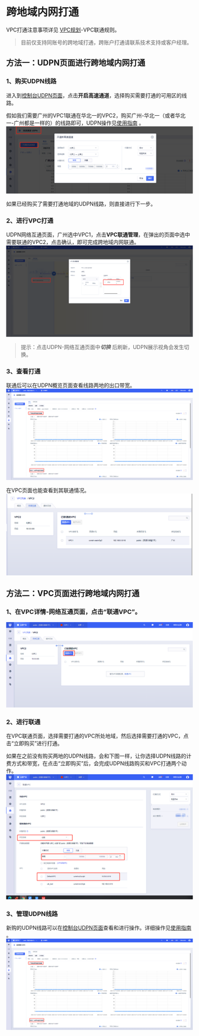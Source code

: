 #  跨地域内网打通

VPC打通注意事项详见 [VPC规划](https://docs.ucloud.cn/vpc/configurationguide/vpcguide)-VPC联通规则。

> 目前仅支持同账号的跨地域打通，跨账户打通请联系技术支持或客户经理。

## 方法一：UDPN页面进行跨地域内网打通
### 1、购买UDPN线路

进入到[控制台UDPN页面](https://console.ucloud.cn/udpn/udpn)，点击**开启高速通道**，选择购买需要打通的可用区的线路。

假如我们需要广州的VPC1联通在华北一的VPC2，购买广州-华北一（或者华北一-广州都是一样的）的线路即可，UDPN操作见[使用指南](/udpn/guide) 。
![](/images/create_udpn.png)

如果已经购买了需要打通地域的UDPN线路，则直接进行下一步。

### 2、进行VPC打通
UDPN网络互通页面，广州选中VPC1，点击**VPC联通管理**，在弹出的页面中选中需要联通的VPC2，点击确认，即可完成跨地域内网联通。
![](/images/create_connection.png)


> 提示：点击UDPN-网络互通页面中***切换*** 后刷新，UDPN展示视角会发生切换。


### 3、查看打通
联通后可以在UDPN概览页面查看线路两地的出口带宽。
![](/images/udpn_watch.png)

在VPC页面也能查看到其联通情况。
![](/images/udpn_watch2.png)

## 方法二：VPC页面进行跨地域内网打通

### 1、在VPC详情-网络互通页面，点击“联通VPC”。
![](/images/create_connection_vpc.png)

### 2、进行联通
在VPC联通页面，选择需要打通的VPC所处地域，然后选择需要打通的VPC，点击“立即购买”进行打通。

如果在之前没有购买两地的UDPN线路，会和下图一样，让你选择UDPN线路的计费方式和带宽，在点击“立即购买”后，会完成UDPN线路购买和VPC打通两个动作。
![](/images/create_connection_vpc2.png)

### 3、管理UDPN线路
新购的UDPN线路可以在[控制台UDPN页面](https://console.ucloud.cn/udpn/udpn)查看和进行操作。详细操作见[使用指南](/udpn/guide) 。
![](/images/udpn_watch.png)
